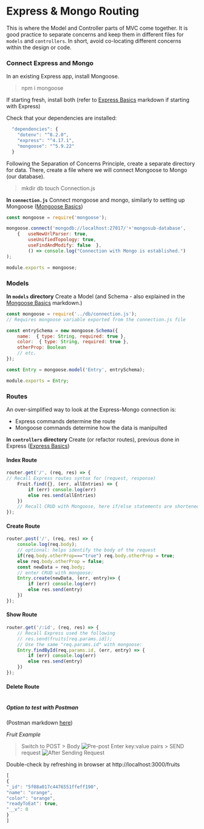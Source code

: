 # Express & Mongo Routing

This is where the Model and Controller parts of MVC come together. It is good practice to separate concerns and keep them in different files for `models` and `controllers`. In short, avoid co-locating different concerns within the design or code.

### Connect Express and Mongo

In an existing Express app, install Mongoose.

> npm i mongoose

If starting fresh, install both (refer to [Express Basics](https://github.com/tflosse/Cheat-Sheets/blob/master/Basics-Express.md) markdown if starting with Express)

Check that your dependencies are installed:
```js
  "dependencies": {
    "dotenv": "^8.2.0",
    "express": "^4.17.1",
    "mongoose": "^5.9.22"
  }
  ```

Following the Separation of Concerns Principle, create a separate directory for data. There, create a file where we will connect Mongoose to Mongo (our database).
> mkdir db
> touch Connection.js

**In `connection.js`**
Connect mongoose and mongo, similarly to setting up Mongoose ([Mongoose Basics](https://github.com/tflosse/Cheat-Sheets/blob/master/Basics-Mongoose.md))

```js
const mongoose = require('mongoose');

mongoose.connect('mongodb://localhost:27017/'+'mongosub-database',  
    {   useNewUrlParser: true, 
        useUnifiedTopology: true, 
        useFindAndModify: false  }, 
        () => console.log("Connection with Mongo is established.")
);

module.exports = mongoose;
```
### Models
**In `models` directory**
Create a Model (and Schema - also explained in the [Mongoose Basics](https://github.com/tflosse/Cheat-Sheets/blob/master/Basics-Mongoose.md) markdown.)

```js
const mongoose = require('../db/connection.js');
// Requires mongoose variable exported from the connection.js file

const entrySchema = new mongoose.Schema({
    name:  { type: String, required: true },
    color:  { type: String, required: true },
    otherProp: Boolean
    // etc.
});

const Entry = mongoose.model('Entry', entrySchema);

module.exports = Entry;
```

### Routes

An over-simplified way to look at the Express-Mongo connection is:
- Express commands determine the route
- Mongoose commands determine how the data is manipulted

**In `controllers` directory**
Create (or refactor routes), previous done in Express ([Express Basics](https://github.com/tflosse/Cheat-Sheets/blob/master/Basics-Express.md))

#### Index Route
```js
router.get('/', (req, res) => {
// Recall Express routes syntax for (request, response)
    Fruit.find({}, (err, allEntries) => {
        if (err) console.log(err)
        else res.send(allEntries)
    })
    // Recall CRUD with Mongoose, here if/else statements are shortened to avoid unnecessary {}
});
```

#### Create Route
```js
router.post('/', (req, res) => {
    console.log(req.body);
    // optional: helps identify the body of the request
    if(req.body.otherProp==="true") req.body.otherProp = true;
    else req.body.otherProp = false;
    const newData = req.body;
    // enter CRUD with mongoose:
    Entry.create(newData, (err, entry)=> {
        if (err) console.log(err)
        else res.send(entry)
    })
});
```

#### Show Route
```js
router.get('/:id', (req, res) => {
    // Recall Express used the following
    // res.send(fruits[req.params.id]);
    // Use the same "req.params.id" with mongoose:
    Entry.findById(req.params.id, (err, entry) => {
        if (err) console.log(err)
        else res.send(entry)
    })
});
```

#### Delete Route
```js

```


##### *Option* to test with Postman
(Postman markdown [here](https://github.com/tflosse/Cheat-Sheets/blob/master/Postman.md))

*Fruit Example*
> Switch to POST > Body
![Pre-post](https://i.imgur.com/KjnOKCK.png)
> Enter key:value pairs > SEND request
![After Sending Request](https://i.imgur.com/G63E7PJ.png)

Double-check by refreshing in browser at http://localhost:3000/fruits
```js
[
{
"_id": "5f08a017c4476551ffeff190",
"name": "orange",
"color": "orange",
"readyToEat": true,
"__v": 0
}
]
```
